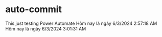 # auto-commit
This just testing Power Automate
Hôm nay là ngày 6/3/2024 2:57:18 AM 
Hôm nay là ngày 6/3/2024 3:01:31 AM 
